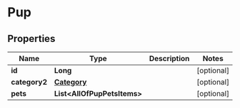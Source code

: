 # Pup

## Properties
Name | Type | Description | Notes
------------ | ------------- | ------------- | -------------
**id** | **Long** |  |  [optional]
**category2** | [**Category**](Category.md) |  |  [optional]
**pets** | **List&lt;AllOfPupPetsItems&gt;** |  |  [optional]
